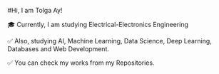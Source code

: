 #Hi, I am Tolga Ay!

:mortar_board: Currently, I am studying Electrical-Electronics Engineering

:white_check_mark: Also, studying AI, Machine Learning, Data Science, Deep Learning, Databases and Web Development.

:white_check_mark: You can check my works from my Repositories.

